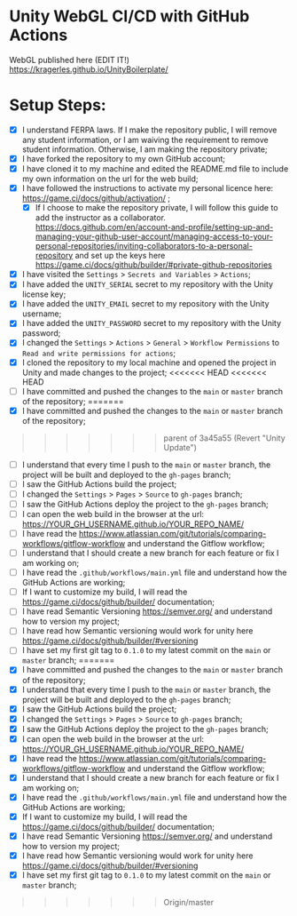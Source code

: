 # Unity WebGL CI/CD with GitHub Actions

WebGL published here (EDIT IT!) https://kragerles.github.io/UnityBoilerplate/

# Setup Steps:

- [X] I understand FERPA laws. If I make the repository public, I will remove any student information, or I am waiving the requirement to remove student information. Otherwise, I am making the repository private;
- [X] I have forked the repository to my own GitHub account;
- [X] I have cloned it to my machine and edited the README.md file to include my own information on the url for the web build;
- [X] I have followed the instructions to activate my personal licence here: https://game.ci/docs/github/activation/ ;
    - [X] If I choose to make the repository private, I will follow this guide to add the instructor as a collaborator. https://docs.github.com/en/account-and-profile/setting-up-and-managing-your-github-user-account/managing-access-to-your-personal-repositories/inviting-collaborators-to-a-personal-repository and set up the keys here https://game.ci/docs/github/builder/#private-github-repositories
- [X] I have visited the `Settings` > `Secrets and Variables` > `Actions`;
- [X] I have added the `UNITY_SERIAL` secret to my repository with the Unity license key;
- [X] I have added the `UNITY_EMAIL` secret to my repository with the Unity username;
- [X] I have added the `UNITY_PASSWORD` secret to my repository with the Unity password;
- [X] I changed the `Settings` > `Actions` > `General` > `Workflow Permissions` to `Read and write permissions for actions`;
- [X] I cloned the repository to my local machine and opened the project in Unity and made changes to the project;
<<<<<<< HEAD
<<<<<<< HEAD
- [ ] I have committed and pushed the changes to the `main` or `master` branch of the repository;
=======
- [X] I have committed and pushed the changes to the `main` or `master` branch of the repository;
>>>>>>> parent of 3a45a55 (Revert "Unity Update")
- [ ] I understand that every time I push to the `main` or `master` branch, the project will be built and deployed to the `gh-pages` branch;
- [ ] I saw the GitHub Actions build the project;
- [ ] I changed the `Settings` > `Pages` > `Source` to `gh-pages` branch;
- [ ] I saw the GitHub Actions deploy the project to the `gh-pages` branch;
- [ ] I can open the web build in the browser at the url: https://YOUR_GH_USERNAME.github.io/YOUR_REPO_NAME/
- [ ] I have read the https://www.atlassian.com/git/tutorials/comparing-workflows/gitflow-workflow and understand the Gitflow workflow;
- [ ] I understand that I should create a new branch for each feature or fix I am working on;
- [ ] I have read the `.github/workflows/main.yml` file and understand how the GitHub Actions are working;
- [ ] If I want to customize my build, I will read the https://game.ci/docs/github/builder/ documentation; 
- [ ] I have read Semantic Versioning https://semver.org/ and understand how to version my project;
- [ ] I have read how Semantic versioning would work for unity here https://game.ci/docs/github/builder/#versioning 
- [ ] I have set my first git tag to `0.1.0` to my latest commit on the `main` or `master` branch;
=======
- [X] I have committed and pushed the changes to the `main` or `master` branch of the repository;
- [X] I understand that every time I push to the `main` or `master` branch, the project will be built and deployed to the `gh-pages` branch;
- [X] I saw the GitHub Actions build the project;
- [X] I changed the `Settings` > `Pages` > `Source` to `gh-pages` branch;
- [X] I saw the GitHub Actions deploy the project to the `gh-pages` branch;
- [X] I can open the web build in the browser at the url: https://YOUR_GH_USERNAME.github.io/YOUR_REPO_NAME/
- [X] I have read the https://www.atlassian.com/git/tutorials/comparing-workflows/gitflow-workflow and understand the Gitflow workflow;
- [X] I understand that I should create a new branch for each feature or fix I am working on;
- [X] I have read the `.github/workflows/main.yml` file and understand how the GitHub Actions are working;
- [X] If I want to customize my build, I will read the https://game.ci/docs/github/builder/ documentation; 
- [X] I have read Semantic Versioning https://semver.org/ and understand how to version my project;
- [X] I have read how Semantic versioning would work for unity here https://game.ci/docs/github/builder/#versioning 
- [X] I have set my first git tag to `0.1.0` to my latest commit on the `main` or `master` branch;
>>>>>>> Origin/master
